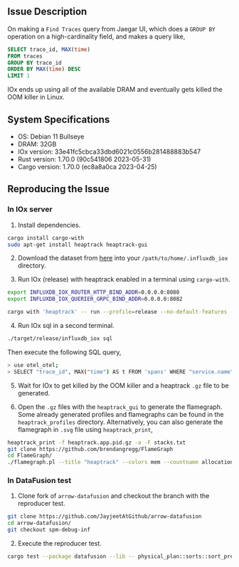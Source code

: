 ## Issue Description

On making a `Find Traces` query from Jaegar UI, which does a `GROUP BY` operation on a high-cardinality field, and makes a query like,

```sql
SELECT trace_id, MAX(time)
FROM traces
GROUP BY trace_id
ORDER BY MAX(time) DESC
LIMIT 1
```

IOx ends up using all of the available DRAM and eventually gets killed the OOM killer in Linux. 

## System Specifications

* OS: Debian 11 Bullseye
* DRAM: 32GB
* IOx version: 33e41fc5cbca33dbd6021c0556b281488883b547
* Rust version: 1.70.0 (90c541806 2023-05-31)
* Cargo version: 1.70.0 (ec8a8a0ca 2023-04-25)

## Reproducing the Issue

### In IOx server

1. Install dependencies.
```bash
cargo install cargo-with
sudo apt-get install heaptrack heaptrack-gui
```

2. Download the dataset from [here](https://drive.google.com/drive/folders/1nd3FaZXlsvM8JelXHJjHZONDzvB9UeVs?usp=sharing) into your `/path/to/home/.influxdb_iox` directory.

3. Run IOx (release) with heaptrack enabled in a terminal using `cargo-with`.
```bash
export INFLUXDB_IOX_ROUTER_HTTP_BIND_ADDR=0.0.0.0:8080
export INFLUXDB_IOX_QUERIER_GRPC_BIND_ADDR=0.0.0.0:8082

cargo with 'heaptrack' -- run --profile=release --no-default-features -- run all-in-one --exec-mem-pool-bytes 10737418240 -vv
```

4. Run IOx sql in a second terminal.
```bash
./target/release/influxdb_iox sql
```

Then execute the following SQL query,

```bash
> use otel_otel;
> SELECT "trace_id", MAX("time") AS t FROM 'spans' WHERE "service.name" = 'frontend' AND "time" >= to_timestamp(1688713200000000000) AND "time" <= to_timestamp(1689537120000000000) GROUP BY "trace_id" ORDER BY t DESC LIMIT 20;
```

5. Wait for IOx to get killed by the OOM killer and a heaptrack `.gz` file to be generated.

6. Open the `.gz` files with the `heaptrack_gui` to generate the flamegraph. Some already generated profiles and flamegraphs can be found in the `heaptrack_profiles` directory. Alternatively, you can also generate the flamegraph in `.svg` file using `heaptrack_print`,

```bash
heaptrack_print -f heaptrack.app.pid.gz -a -F stacks.txt
git clone https://github.com/brendangregg/FlameGraph
cd FlameGraph/
./flamegraph.pl --title "heaptrack" --colors mem --countname allocations < stacks.txt > heaptrack.app.pid.svg
```

### In DataFusion test

1. Clone fork of `arrow-datafusion` and checkout the branch with the reproducer test.
```bash
git clone https://github.com/JayjeetAtGithub/arrow-datafusion
cd arrow-datafusion/
git checkout spm-debug-inf
```

2. Execute the reproducer test.
```bash
cargo test --package datafusion --lib -- physical_plan::sorts::sort_preserving_merge::tests::test_dict_merge_infinite --exact --nocapture
```

